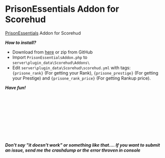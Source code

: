 # PrisonEssentials Addon for Scorehud
[PrisonEssentials](https://github.com/DaRealAqua/PrisonEssential/) Addon for Scorehud

***How to install?***
- Download from [here](https://www.mediafire.com/file/yhm5fhnd2ltrnud/PrisonEssentialsAddon.php/file) or zip from GitHub
- Import `PrisonEssentialsAddon.php` to `server\plugin_data\Scorehud\Addons\`
- Edit `server\plugin_data\Scorehud\scorehud.yml` with tags: `{prisone_rank}` (For getting your Rank), `{prisone_prestige}` (For getting your Prestige) and `{prisone_rank_price}` (For getting Rankup price).

***Have fun!***
\
\
\
\
\
\
\
\
\
\
\
***Don't say "it doesn't work" or something like that.... If you want to submit an issue, send me the crashdump or the error throven in console***
